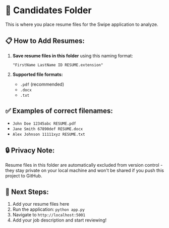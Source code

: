 # 📁 Candidates Folder

This is where you place resume files for the Swipe application to analyze.

## 📋 **How to Add Resumes:**

1. **Save resume files in this folder** using this naming format:
   ```
   "FirstName LastName ID RESUME.extension"
   ```

2. **Supported file formats:**
   - `.pdf` (recommended)
   - `.docx` 
   - `.txt`

## ✅ **Examples of correct filenames:**
- `John Doe 12345abc RESUME.pdf`
- `Jane Smith 67890def RESUME.docx`
- `Alex Johnson 11111xyz RESUME.txt`

## 🔒 **Privacy Note:**
Resume files in this folder are automatically excluded from version control - they stay private on your local machine and won't be shared if you push this project to GitHub.

## 🚀 **Next Steps:**
1. Add your resume files here
2. Run the application: `python app.py`
3. Navigate to `http://localhost:5001`
4. Add your job description and start reviewing! 